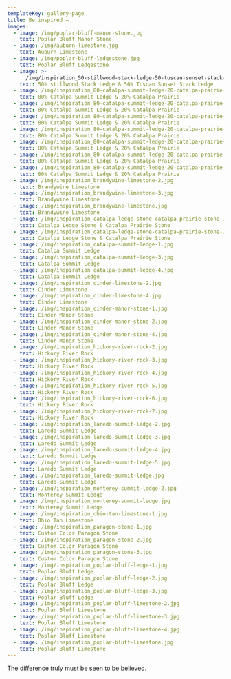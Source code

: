```yaml
---
templateKey: gallery-page
title: Be inspired —
images:
  - image: /img/poplar-bluff-manor-stone.jpg
    text: Poplar Bluff Manor Stone
  - image: /img/auburn-limestone.jpg
    text: Auburn Limestone
  - image: /img/poplar-bluff-ledgestone.jpg
    text: Poplar Bluff Ledgestone
  - image: >-
      /img/inspiration_50-stillwood-stack-ledge-50-tuscan-sunset-stack-ledge-2.jpg
    text: 50% stillwood Stack Ledge & 50% Tuscan Sunset Stack Ledge
  - image: /img/inspiration_80-catalpa-summit-ledge-20-catalpa-prairie-1.jpg
    text: 80% Catalpa Summit Ledge & 20% Catalpa Prairie
  - image: /img/inspiration_80-catalpa-summit-ledge-20-catalpa-prairie-2.jpg
    text: 80% Catalpa Summit Ledge & 20% Catalpa Prairie
  - image: /img/inspiration_80-catalpa-summit-ledge-20-catalpa-prairie-3.jpg
    text: 80% Catalpa Summit Ledge & 20% Catalpa Prairie
  - image: /img/inspiration_80-catalpa-summit-ledge-20-catalpa-prairie-4.jpg
    text: 80% Catalpa Summit Ledge & 20% Catalpa Prairie
  - image: /img/inspiration_80-catalpa-summit-ledge-20-catalpa-prairie-6.jpg
    text: 80% Catalpa Summit Ledge & 20% Catalpa Prairie
  - image: /img/inspiration_80-catalpa-summit-ledge-20-catalpa-prairie-7.jpg
    text: 80% Catalpa Summit Ledge & 20% Catalpa Prairie
  - image: /img/inspiration_80-catalpa-summit-ledge-20-catalpa-prairie-8.jpg
    text: 80% Catalpa Summit Ledge & 20% Catalpa Prairie
  - image: /img/inspiration_brandywine-limestone-2.jpg
    text: Brandywine Limestone
  - image: /img/inspiration_brandywine-limestone-3.jpg
    text: Brandywine Limestone
  - image: /img/inspiration_brandywine-limestone.jpg
    text: Brandywine Limestone
  - image: /img/inspiration_catalpa-ledge-stone-catalpa-prairie-stone-1.jpg
    text: Catalpa Ledge Stone & Catalpa Prairie Stone
  - image: /img/inspiration_catalpa-ledge-stone-catalpa-prairie-stone-2.jpg
    text: Catalpa Ledge Stone & Catalpa Prairie Stone
  - image: /img/inspiration_catalpa-summit-ledge-1.jpg
    text: Catalpa Summit Ledge
  - image: /img/inspiration_catalpa-summit-ledge-3.jpg
    text: Catalpa Summit Ledge
  - image: /img/inspiration_catalpa-summit-ledge-4.jpg
    text: Catalpa Summit Ledge
  - image: /img/inspiration_cinder-limestone-2.jpg
    text: Cinder Limestone
  - image: /img/inspiration_cinder-limestone-4.jpg
    text: Cinder Limestone
  - image: /img/inspiration_cinder-manor-stone-1.jpg
    text: Cinder Manor Stone
  - image: /img/inspiration_cinder-manor-stone-2.jpg
    text: Cinder Manor Stone
  - image: /img/inspiration_cinder-manor-stone-4.jpg
    text: Cinder Manor Stone
  - image: /img/inspiration_hickory-river-rock-2.jpg
    text: Hickory River Rock
  - image: /img/inspiration_hickory-river-rock-3.jpg
    text: Hickory River Rock
  - image: /img/inspiration_hickory-river-rock-4.jpg
    text: Hickory River Rock
  - image: /img/inspiration_hickory-river-rock-5.jpg
    text: Hickory River Rock
  - image: /img/inspiration_hickory-river-rock-6.jpg
    text: Hickory River Rock
  - image: /img/inspiration_hickory-river-rock-7.jpg
    text: Hickory River Rock
  - image: /img/inspiration_laredo-summit-ledge-2.jpg
    text: Laredo Summit Ledge
  - image: /img/inspiration_laredo-summit-ledge-3.jpg
    text: Laredo Summit Ledge
  - image: /img/inspiration_laredo-summit-ledge-4.jpg
    text: Laredo Summit Ledge
  - image: /img/inspiration_laredo-summit-ledge-5.jpg
    text: Laredo Summit Ledge
  - image: /img/inspiration_laredo-summit-ledge.jpg
    text: Laredo Summit Ledge
  - image: /img/inspiration_monterey-summit-ledge-2.jpg
    text: Monterey Summit Ledge
  - image: /img/inspiration_monterey-summit-ledge.jpg
    text: Monterey Summit Ledge
  - image: /img/inspiration_ohio-tan-limestone-1.jpg
    text: Ohio Tan Limestone
  - image: /img/inspiration_paragon-stone-1.jpg
    text: Custom Color Paragon Stone
  - image: /img/inspiration_paragon-stone-2.jpg
    text: Custom Color Paragon Stone
  - image: /img/inspiration_paragon-stone-3.jpg
    text: Custom Color Paragon Stone
  - image: /img/inspiration_poplar-bluff-ledge-1.jpg
    text: Poplar Bluff Ledge
  - image: /img/inspiration_poplar-bluff-ledge-2.jpg
    text: Poplar Bluff Ledge
  - image: /img/inspiration_poplar-bluff-ledge-3.jpg
    text: Poplar Bluff Ledge
  - image: /img/inspiration_poplar-bluff-limestone-2.jpg
    text: Poplar Bluff Limestone
  - image: /img/inspiration_poplar-bluff-limestone-3.jpg
    text: Poplar Bluff Limestone
  - image: /img/inspiration_poplar-bluff-limestone-4.jpg
    text: Poplar Bluff Limestone
  - image: /img/inspiration_poplar-bluff-limestone.jpg
    text: Poplar Bluff Limestone
---
```


The difference truly must be seen to be believed.
